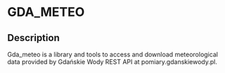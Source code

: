 # GDA_METEO

## Description

Gda_meteo is a library and tools to access and download meteorological data provided by Gdańskie Wody REST API at pomiary.gdanskiewody.pl.